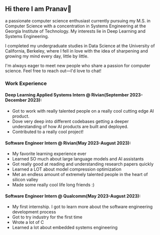 ## Hi there I am Pranav👋
a passionate computer science enthusiast currently pursuing my M.S. in Computer Science with a concentration in Systems Engineering at the Georgia Institute of Technology. My interests lie in Deep Learning and Systems Engineering.

I completed my undergraduate studies in Data Science at the University of California, Berkeley, where I fell in love with the idea of sharpening and growing my mind every day, little by little.

I'm always eager to meet new people who share a passion for computer science. Feel free to reach out—I'd love to chat!

### Work Experience
#### Deep Learning Applied Systems Intern @ Rivian(September 2023-December 2023):
- Got to work with really talented people on a really cool cutting edge AI product.
- Dove very deep into different codebases getting a deeper understanding of how AI products are built and deployed.
- Contributed to a really cool project!

#### Software Engineer Intern @ Rivian(May 2023-August 2023):
- My favorite learning experience ever
- Learned SO much about large language models and AI assistants
- Got really good at reading and understanding research papers quickly
- Learned a LOT about model compression optimization
- Met an endless amount of extremely talented people in the heart of silicon valley
- Made some really cool life long friends :)

#### Software Engineer Intern @ Qualcomm(May 2023-August 2023):
- My first internship. I got to learn more about the software engineering development process
- Got to try industry for the first time
- Wrote a lot of C
- Learned a lot about embedded systems engineering
<!--
**pseelam02/pseelam02** is a ✨ _special_ ✨ repository because its `README.md` (this file) appears on your GitHub profile.

Here are some ideas to get you started:

- 🔭 I’m currently working on ...
- 🌱 I’m currently learning ...
- 👯 I’m looking to collaborate on ...
- 🤔 I’m looking for help with ...
- 💬 Ask me about ...
- 📫 How to reach me: ...
- 😄 Pronouns: ...
- ⚡ Fun fact: ...
-->

